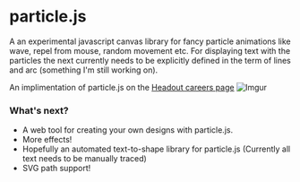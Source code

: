 # particle.js

A an experimental javascript canvas library for fancy particle animations like wave, repel from mouse, random movement etc. For displaying text with the particles the next currently needs to be explicitly defined in the term of lines and arc (something I'm still working on).

An implimentation of particle.js on the [Headout careers page](https://www.headout.com/careers)
![Imgur](http://i.imgur.com/pOgwZSV.png)

### What's next?

* A web tool for creating your own designs with particle.js.
* More effects!
* Hopefully an automated text-to-shape library for particle.js (Currently all text needs to be manually traced)
* SVG path support!
